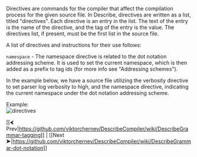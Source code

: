 Directives are commands for the compiler that affect the compilation process for the given source file. In Describe, directives are written as a list, titled "directives". Each directive is an entry in the list. The text of the entry is the name of the directive, and the tag of the entry is the value. The directives list, if present, must be the first list in the source file.  

A list of directives and instructions for their use follows:  

`namespace` - The namespace directive is related to the dot notation addressing scheme. It is used to set the current namespace, which is then added as a prefix to tag ids (for more info see "Addressing schemes").  
  
In the example below, we have a source file utilizing the verbosity directive to set parser log verbosity to high, and the namespace directive, indicating the current namespace under the dot notation addressing scheme.  
  
Example:  
![directives](https://github.com/viktorchernev/DescribeCompiler/assets/72315339/f8b918ec-93af-4475-84f1-e7d9110e2cf1)

  
[[⮜ Prev|https://github.com/viktorchernev/DescribeCompiler/wiki/DescribeGrammar-tagging]] | [[Next ➤|https://github.com/viktorchernev/DescribeCompiler/wiki/DescribeGrammar-dot-notation]]